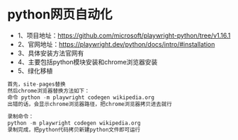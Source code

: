 # python网页自动化

- 1、项目地址：https://github.com/microsoft/playwright-python/tree/v1.16.1
- 2、官网地址：https://playwright.dev/python/docs/intro/#installation
- 3、具体安装方法官网有
- 4、主要包括python模块安装和chrome浏览器安装
- 5、绿化移植
  

```python
首先，site-pages替换
然后chrome浏览器替换方法如下：
命令 python -m playwright codegen wikipedia.org
出错的话，会显示chrome浏览器路径，把chrome浏览器拷贝进去就行
```


```python
录制命令：
python -m playwright codegen wikipedia.org
录制完成，把python代码拷贝新建python文件即可运行
```
